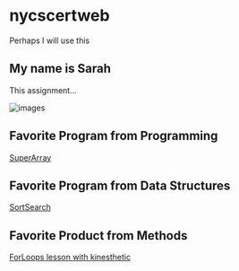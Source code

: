 # nycscertweb
Perhaps I will use this
## My name is Sarah
This assignment...


![images](https://user-images.githubusercontent.com/96992739/180505492-78828479-edde-4002-99ae-91987b76c260.jpeg)

## Favorite Program from Programming
[SuperArray](https://github.com/hunter-teacher-cert/cohort-3-summer-work-sarahkmccoy/tree/master/programming/6/sa)

## Favorite Program from Data Structures
[SortSearch](https://github.com/hunter-teacher-cert/cohort-3-summer-work-sarahkmccoy/blob/master/ds/Sorting/SortSearch.java)

## Favorite Product from Methods
[ForLoops lesson with kinesthetic](https://github.com/hunter-teacher-cert/cohort-3-summer-work-sarahkmccoy/blob/master/methods/01_Lesson.pdf)
